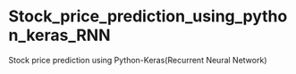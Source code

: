 # Stock_price_prediction_using_python_keras_RNN
Stock price prediction using Python-Keras(Recurrent Neural Network)
